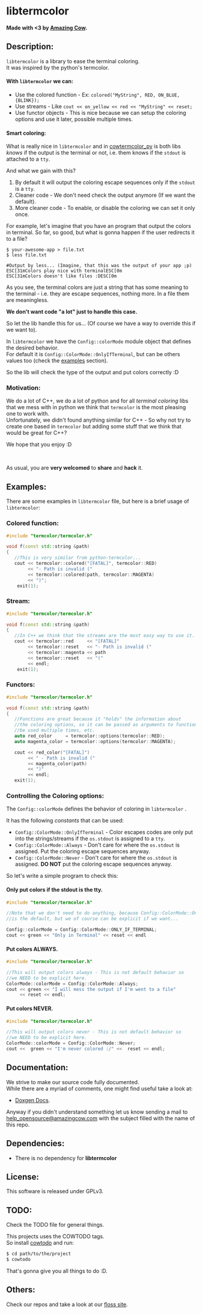 # libtermcolor

**Made with <3 by [Amazing Cow](http://www.amazingcow.com).**


<!-- ####################################################################### -->
<!-- ####################################################################### -->

## Description:

```libtermcolor``` is a library to ease the terminal coloring.    
It was inspired by the python's termcolor.


#### With ```libtermcolor``` we can:

* Use the colored function - Ex: ```colored("MyString", RED, ON_BLUE, {BLINK});```
* Use streams - Like ```cout << on_yellow << red << "MyString" << reset;```
* Use functor objects - This is nice because we can setup the coloring options
and use it later, possible multiple times.


#### Smart coloring:

What is really nice in ```libtermcolor``` and in [cowtermcolor_py](http://www.github.com/AmazingCow-Libs/cowtermcolor_py)
is both libs _knows_ if the output is the terminal or not,  i.e. them knows
if the ```stdout``` is attached to a ```tty```.

And what we gain with this?

1. By default it will output the coloring escape sequences only if the ```stdout```
is a ```tty```.
2. Cleaner code - We don't need check the output anymore (If we want the default).
3. More cleaner code - To enable, or disable the coloring we can set it only once.

For example, let's imagine that you have an program that output the colors in 
terminal. So far, so good, but what is gonna happen if the user redirects it
to a file?

``` 
$ your-awesome-app > file.txt
$ less file.txt

#Output by less... (Imagine, that this was the output of your app ;p)
ESC[31mColors play nice with terminalESC[0m
ESC[31mColors doesn't like files :DESC[0m
```

As you see, the terminal colors are just a string that has some meaning to the 
terminal - i.e. they are escape sequences, nothing more. In a file them are
meaningless.    

**We don't want code "a lot" just to handle this case.**

So let the lib handle this for us... (Of course we have a way to override this
if we want to).

In ```libtermcolor``` we have the ```Config::colorMode``` module 
object that defines the desired behavior.   
For default it is ```Config::ColorMode::OnlyIfTerminal```, but can be 
others values too (check the [examples](#Examples:) section).

So the lib will check the type of the output and put colors correctly :D


### Motivation:

We do a lot of C++, we do a lot of python and for all _terminal coloring_ libs
that we mess with in python we think that ```termcolor``` is the most pleasing 
one to work with.    
Unfortunately, we didn't found anything similar for C++ - So why not try
to create one based in ```termcolor``` but adding some stuff that we think
that would be great for C++?
 
We hope that you enjoy :D

<br>

As usual, you are **very welcomed** to **share** and **hack** it.



<!-- ####################################################################### -->
<!-- ####################################################################### -->

## Examples:

There are some examples in ```libtermcolor``` file, but here is a brief
usage of ```libtermcolor```:

### Colored function:
 
``` c++
#include "termcolor/termcolor.h"

void f(const std::string &path)
{
   //This is very similar from python-termcolor... 
   cout << termcolor::colored("[FATAL]", termcolor::RED)
        << "- Path is invalid ("
        << termcolor::colored(path, termcolor::MAGENTA)
        << ")";
    exit(1);
```
  

### Stream:

``` c++
#include "termcolor/termcolor.h"

void f(const std::string &path)
{
   //In C++ we think that the streams are the most easy way to use it.
   cout << termcolor::red     << "[FATAL]" 
        << termcolor::reset   << "- Path is invalid ("
        << termcolor::magenta << path 
        << termcolor::reset   << "(" 
        << endl;
    exit(1);
```
 
### Functors:
 
 ``` c++
 #include "termcolor/termcolor.h"
 
 void f(const std::string &path)
 {
    //Functions are great because it "holds" the information about 
    //the coloring options, so it can be passed as arguments to functions,
    //be used multiple times, etc.
    auto red_color     = termcolor::options(termcolor::RED);
    auto magenta_color = termcolor::options(termcolor::MAGENTA);

    cout << red_color("[FATAL]") 
         << " - Path is invalid ("
         << magenta_color(path) 
         << ")"
         << endl;
    exit(1);
```

### Controlling the Coloring options:

The ```Config::colorMode``` defines the behavior of coloring in
```libtermcolor``` .

It has the following _constants_ that can be used:

* ```Config::ColorMode::OnlyIfTerminal``` - Color escapes codes are only put 
into the  strings/streams if the ```os.stdout``` is assigned to a ```tty```.
* ```Config::ColorMode::Always``` - Don't care for where the ```os.stdout``` 
is assigned. Put the coloring escape sequences anyway.
* ```Config::ColorMode::Never``` - Don't care for where the ```os.stdout``` 
is assigned. **DO NOT** put the coloring escape sequences anyway.


So let's write a simple program to check this:

#### Only put colors if the stdout is the tty.

```c++
#include "termcolor/termcolor.h"

//Note that we don't need to do anything, because Config::ColorMode::OnlyIfTerminal
//is the default, but we of course can be explicit if we want...

Config::colorMode = Config::ColorMode::ONLY_IF_TERMINAL;
cout << green << "Only in Terminal" << reset << endl
```

#### Put colors ALWAYS.

```c++
#include "termcolor/termcolor.h"

//This will output colors always - This is not default behavior so 
//we NEED to be explicit here.
ColorMode::colorMode = Config::ColorMode::Always;
cout << green << "I will mess the output if I'm went to a file" 
     << reset << endl;
```

#### Put colors NEVER.

```c++
#include "termcolor/termcolor.h"

//This will output colors never - This is not default behavior so 
//we NEED to be explicit here.
ColorMode::colorMode = Config::ColorMode::Never;
cout <<  green << "I'm never colored :/" <<  reset << endl;
```



<!-- ####################################################################### -->
<!-- ####################################################################### -->

## Documentation:

We strive to make our source code fully documented.   
While there are a myriad of comments, one might find useful take a look at:

* [Doxgen Docs](http://www.amazingcow.com/libtermcolor/docs/).

Anyway if you didn't understand something let us know sending a mail to  
[help_opensource@amazingcow.com]() with the subject filled with the
name of this repo.



<!-- ####################################################################### -->
<!-- ####################################################################### -->

## Dependencies:

* There is no dependency for **libtermcolor**



<!-- ####################################################################### -->
<!-- ####################################################################### -->

## License:

This software is released under GPLv3.



<!-- ####################################################################### -->
<!-- ####################################################################### -->

## TODO:

Check the TODO file for general things.

This projects uses the COWTODO tags.   
So install [cowtodo](http://www.github.com/AmazingCow-Tools/COWTODO) and run:

``` bash
$ cd path/to/the/project
$ cowtodo 
```

That's gonna give you all things to do :D.



<!-- ####################################################################### -->
<!-- ####################################################################### -->

## Others:

Check our repos and take a look at our 
[floss site](http://floss.amazingcow.com).
